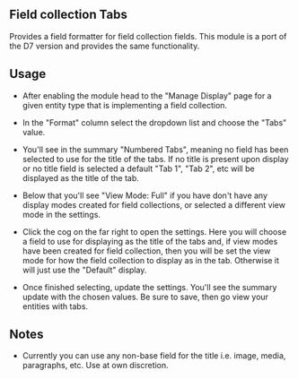 
Field collection Tabs
-----------------
Provides a field formatter for field collection fields. This module is a port of the D7 version and provides the same functionality.

 Usage
 ------
 
  * After enabling the module head to the "Manage Display" page for a given entity type
   that is implementing a field collection.
    
  * In the "Format" column select the dropdown list and choose the "Tabs" value.
   
  * You'll see in the summary "Numbered Tabs", meaning no field has been selected
  to use for the title of the tabs. If no title is present upon display or no title field is selected
  a default "Tab 1", "Tab 2", etc will be displayed as the title of the tab.
   
  * Below that you'll see "View Mode: Full" if you have don't have any display modes
   created for field collections, or selected a different view mode in the settings.  
    
  * Click the cog on the far right to open the settings. Here you will choose a field to use
  for displaying as the title of the tabs and, if view modes have been created for field collection, 
  then you will be set the view mode for how the field collection to display as in the tab. Otherwise it will
  just use the "Default" display.
  
  * Once finished selecting, update the settings. You'll see the summary update with the chosen values.
  Be sure to save, then go view your entities with tabs.
   

Notes
-------------

  * Currently you can use any non-base field for the title i.e. image, media, paragraphs, etc. 
   Use at own discretion.

